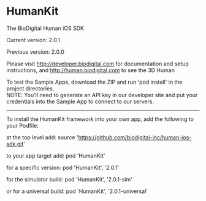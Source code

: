 # HumanKit
The BioDigital Human iOS SDK

Current version: 2.0.1

Previous version: 2.0.0

Please visit http://developer.biodigital.com for documentation and setup instructions, and http://human.biodigital.com to see the 3D Human

To test the Sample Apps, download the ZIP and run 'pod install' in the project directories.  
NOTE: You'll need to generate an API key in our developer site and put your credentials into the Sample App to connect to our servers.

<hr>

To install the HumanKit framework into your own app, add the following to your Podfile:

at the top level add:
source 'https://github.com/biodigital-inc/human-ios-sdk.git'

to your app target add:
pod 'HumanKit'

for a specific version:
pod 'HumanKit', '2.0.1'

for the simulator build:
pod 'HumanKit', '2.0.1-sim'

or for a universal build:
pod 'HumanKit', '2.0.1-universal'
